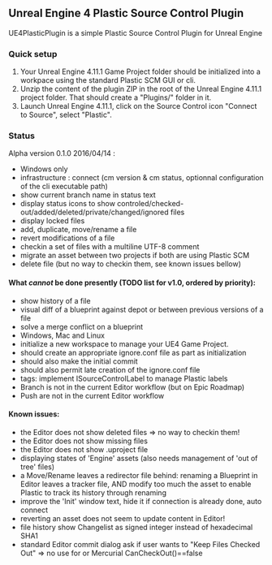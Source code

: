 Unreal Engine 4 Plastic Source Control Plugin
---------------------------------------------

UE4PlasticPlugin is a simple Plastic Source Control Plugin for Unreal Engine

### Quick setup

1. Your Unreal Engine 4.11.1 Game Project folder should be initialized
   into a workpace using the standard Plastic SCM GUI or cli.
2. Unzip the content of the plugin ZIP in the root of the Unreal Engine 4.11.1 project folder.
   That should create a "Plugins/" folder in it.
3. Launch Unreal Engine 4.11.1, click on the Source Control icon "Connect to Source", select "Plastic".

### Status

Alpha version 0.1.0 2016/04/14 :
- Windows only
- infrastructure : connect (cm version & cm status, optionnal configuration of the cli executable path)
- show current branch name in status text
- display status icons to show controled/checked-out/added/deleted/private/changed/ignored files
- display locked files
- add, duplicate, move/rename a file
- revert modifications of a file
- checkin a set of files with a multiline UTF-8 comment
- migrate an asset between two projects if both are using Plastic SCM
- delete file (but no way to checkin them, see known issues bellow)

#### What *cannot* be done presently (TODO list for v1.0, ordered by priority):
- show history of a file
- visual diff of a blueprint against depot or between previous versions of a file
- solve a merge conflict on a blueprint
- Windows, Mac and Linux
- initialize a new workspace to manage your UE4 Game Project.
- should create an appropriate ignore.conf file as part as initialization
- should also make the initial commit
- should also permit late creation of the ignore.conf file
- tags: implement ISourceControlLabel to manage Plastic labels
- Branch is not in the current Editor workflow (but on Epic Roadmap)
- Push are not in the current Editor workflow

#### Known issues:
- the Editor does not show deleted files => no way to checkin them!
- the Editor does not show missing files
- the Editor does not show .uproject file
- displaying states of 'Engine' assets (also needs management of 'out of tree' files)
- a Move/Rename leaves a redirector file behind:
  renaming a Blueprint in Editor leaves a tracker file, AND modify too much the asset to enable Plastic to track its history through renaming
- improve the 'Init' window text, hide it if connection is already done, auto connect
- reverting an asset does not seem to update content in Editor!
- file history show Changelist as signed integer instead of hexadecimal SHA1
- standard Editor commit dialog ask if user wants to "Keep Files Checked Out" => no use for 
 or Mercurial CanCheckOut()==false
